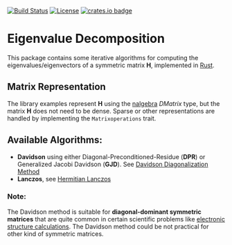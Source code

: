 
[![Build Status](https://github.com/felipeZ/eigenvalues/workflows/build/badge.svg)](https://github.com/felipeZ/eigenvalues/actions)
[![License](https://img.shields.io/badge/License-Apache%202.0-blue.svg)](https://opensource.org/licenses/Apache-2.0)
[![crates.io badge](https://img.shields.io/crates/v/eigenvalues.svg)](https://crates.io/crates/eigenvalues)<br/>

Eigenvalue Decomposition
========================
This package contains some iterative algorithms for computing the eigenvalues/eigenvectors of a symmetric matrix **H**, implemented in [Rust](https://www.rust-lang.org/).

## Matrix Representation
The library examples represent **H** using the [nalgebra](https://nalgebra.org/) *DMatrix* type, but the matrix **H** does not need to be dense. Sparse or other representations are handled by implementing the `Matrixoperations` trait.

## Available Algorithms:
 * **Davidson** using either  Diagonal-Preconditioned-Residue (**DPR**) or Generalized Jacobi Davidson (**GJD**). See [Davidson Diagonalization Method](https://www.semanticscholar.org/paper/DAVIDSON-DIAGONALIZATION-METHOD-AND-ITS-APPLICATION-Liao/5811eaf768d1a006f505dfe24f329874a679ba59)
 * **Lanczos**, see [Hermitian Lanczos](https://en.wikipedia.org/wiki/Lanczos_algorithm)


### Note:
The Davidson method is suitable for **diagonal-dominant symmetric matrices** that are quite common
in certain scientific problems like [electronic structure calculations](https://en.wikipedia.org/wiki/Electronic_structure). The Davidson method could be not practical
for other kind of symmetric matrices.
